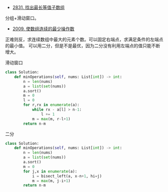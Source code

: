 
- [2831. 找出最长等值子数组](https://leetcode.cn/problems/find-the-longest-equal-subarray/description/?envType=daily-question&envId=2024-05-23)

分组+滑动窗口。

- [2009. 使数组连续的最少操作数](https://leetcode.cn/problems/minimum-number-of-operations-to-make-array-continuous/description/)

正难则反，求连续数组中最大的元素个数。可以固定右端点，求满足条件的左端点的最小值。
可以用二分，但是不是最优，因为二分没有利用左端点的值只能不断增大。

滑动窗口
```py
class Solution:
    def minOperations(self, nums: List[int]) -> int:
        n = len(nums)
        a = list(set(nums))
        a.sort()
        m = 0
        l = 0
        for r,rx in enumerate(a):
            while rx - a[l] > n-1:
                l += 1
            m = max(m, r-l+1)
        return n-m
```

二分
```py
class Solution:
    def minOperations(self, nums: List[int]) -> int:
        n = len(nums)
        a = list(set(nums))
        a.sort()
        m = 0
        for j,x in enumerate(a):
            i = bisect_left(a, x-n+1, hi=j)
            m = max(m, j-i+1)
        return n-m
```